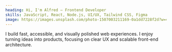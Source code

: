 ```yaml
---
heading: Hi, I'm Alfred — Frontend Developer
skills: JavaScript, React, Node.js, UI/UX, Tailwind CSS, Figma
image: https://images.unsplash.com/photo-1507003211169-0a1dd7228f2d?w=400&h=400&fit=crop
---
```


I build fast, accessible, and visually polished web experiences. I enjoy turning ideas
into products, focusing on clear UX and scalable front-end architecture.

